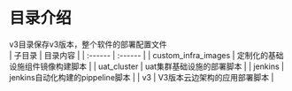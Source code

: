 
# 目录介绍
v3目录保存v3版本，整个软件的部署配置文件  
| 子目录 | 目录内容 |
| :------ | :------ |
| custom_infra_images | 定制化的基础设施组件镜像构建脚本 |
| uat_cluster | uat集群基础设施的部署脚本 |
| jenkins | jenkins自动化构建的pippeline脚本 |
| v3 | V3版本云边架构的应用部署脚本 |


